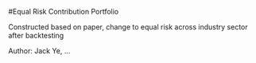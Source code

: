 #Equal Risk Contribution Portfolio

Constructed based on paper, change to equal risk across industry sector after backtesting

Author: Jack Ye, ...